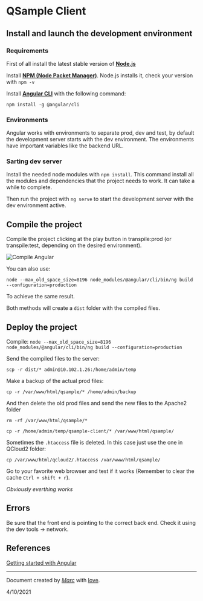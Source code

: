 # QSample Client

## Install and launch the development environment

### Requirements

First of all install the latest stable version of **[Node.js](https://nodejs.org/en/about/releases/)**

Install **[NPM (Node Packet Manager)](https://docs.npmjs.com/cli/v7/commands/npm-install)**. Node.js installs it, check your version with `npm -v`

Install **[Angular CLI](https://angular.io/cli)** with the following command:

`npm install -g @angular/cli`

### Environments

Angular works with environments to separate prod, dev and test, by default the development server starts with the dev environment. The environments have important variables like the backend URL.

### Sarting dev server

Install the needed node modules with `npm install`. This command install all the modules and dependencies that the project needs to work. It can take a while to complete.

Then run the project with `ng serve` to start the development server with the dev environment active.

## Compile the project

Compile the project clicking at the play button in transpile:prod (or transpile:test, depending on the desired environment).

![Compile Angular](images/compileAngular.png)

You can also use:

`node --max_old_space_size=8196 node_modules/@angular/cli/bin/ng build --configuration=production`

To achieve the same result.

Both methods will create a `dist` folder with the compiled files.

## Deploy the project

Compile: `node --max_old_space_size=8196 node_modules/@angular/cli/bin/ng build --configuration=production`

Send the compiled files to the server:

`scp -r dist/* admin@10.102.1.26:/home/admin/temp`

Make a backup of the actual prod files:

`cp -r /var/www/html/qsample/* /home/admin/backup`

And then delete the old prod files and send the new files to the Apache2 folder

`rm -rf /var/www/html/qsample/*`

`cp -r /home/admin/temp/qsample-client/* /var/www/html/qsample/`

Sometimes the `.htaccess` file is deleted. In this case just use the one in QCloud2 folder:

`cp /var/www/html/qcloud2/.htaccess /var/www/html/qsample/`

Go to your favorite web browser and test if it works (Remember to clear the cache `Ctrl + shift + r`).

*Obviously everthing works*

## Errors

Be sure that the front end is pointing to the correct back end. Check it using the dev tools -> network.

## References

[Getting started with Angular](https://angular.io/start)

---

Document created by *[Marc](mailto:vesperon51@gmail.com)* with [love](https://i.imgur.com/cvWpdOP.jpg).

4/10/2021
